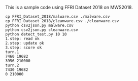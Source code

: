  This is a sample code using FFRI Dataset 2018 on MWS2018.
```
cp FFRI_Dataset_2018/malware.csv ./malware.csv
cp FFRI_Dataset_2018/cleanware.csv ./cleanware.csv
python csv2json.py malware.csv
python csv2json.py cleanware.csv
python detect_test.py 10 10
1.step: read ok
2.step: update ok
3.step: score ok
turn.1
7460 19682
3956 210000
turn.2
7430 19682
0 210000
```
